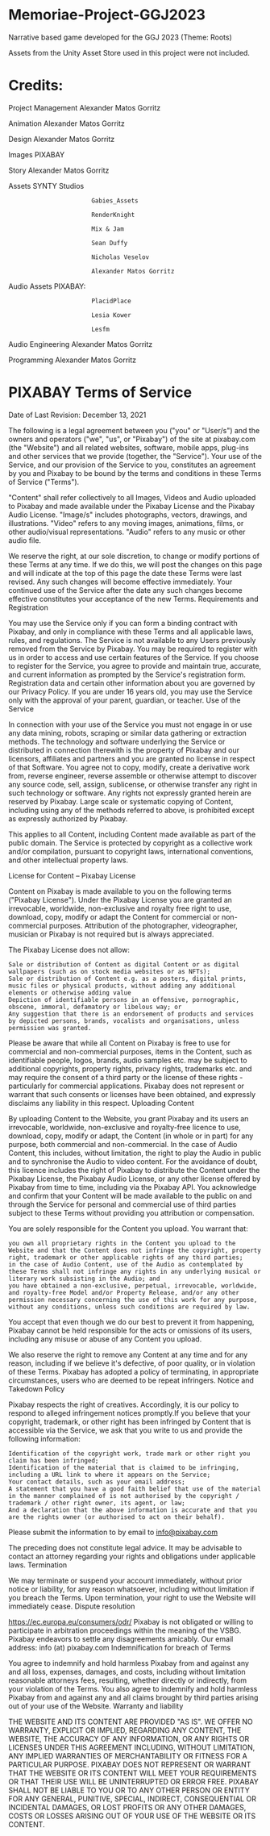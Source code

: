 # Memoriae-Project-GGJ2023
Narrative based game developed for the GGJ 2023 (Theme: Roots)

Assets from the Unity Asset Store used in this project were not included.

# Credits:
Project Management         Alexander Matos Gorritz


Animation                  Alexander Matos Gorritz


Design                     Alexander Matos Gorritz


Images                     PIXABAY


Story                      Alexander Matos Gorritz


Assets                     SYNTY Studios

                           Gabies_Assets

                           RenderKnight

                           Mix & Jam

                           Sean Duffy

                           Nicholas Veselov

                           Alexander Matos Gorritz


Audio Assets               PIXABAY:

                           PlacidPlace

                           Lesia Kower

                           Lesfm


Audio Engineering          Alexander Matos Gorritz


Programming                Alexander Matos Gorritz

# PIXABAY Terms of Service

Date of Last Revision: December 13, 2021

The following is a legal agreement between you ("you" or "User/s") and the owners and operators ("we", "us", or "Pixabay") of the site at pixabay.com (the "Website") and all related websites, software, mobile apps, plug-ins and other services that we provide (together, the "Service"). Your use of the Service, and our provision of the Service to you, constitutes an agreement by you and Pixabay to be bound by the terms and conditions in these Terms of Service ("Terms").

"Content" shall refer collectively to all Images, Videos and Audio uploaded to Pixabay and made available under the Pixabay License and the Pixabay Audio License. "Image/s" includes photographs, vectors, drawings, and illustrations. "Video" refers to any moving images, animations, films, or other audio/visual representations. "Audio" refers to any music or other audio file.

We reserve the right, at our sole discretion, to change or modify portions of these Terms at any time. If we do this, we will post the changes on this page and will indicate at the top of this page the date these Terms were last revised. Any such changes will become effective immediately. Your continued use of the Service after the date any such changes become effective constitutes your acceptance of the new Terms.
Requirements and Registration

You may use the Service only if you can form a binding contract with Pixabay, and only in compliance with these Terms and all applicable laws, rules, and regulations. The Service is not available to any Users previously removed from the Service by Pixabay. You may be required to register with us in order to access and use certain features of the Service. If you choose to register for the Service, you agree to provide and maintain true, accurate, and current information as prompted by the Service's registration form. Registration data and certain other information about you are governed by our Privacy Policy. If you are under 16 years old, you may use the Service only with the approval of your parent, guardian, or teacher.
Use of the Service

In connection with your use of the Service you must not engage in or use any data mining, robots, scraping or similar data gathering or extraction methods. The technology and software underlying the Service or distributed in connection therewith is the property of Pixabay and our licensors, affiliates and partners and you are granted no license in respect of that Software. You agree not to copy, modify, create a derivative work from, reverse engineer, reverse assemble or otherwise attempt to discover any source code, sell, assign, sublicense, or otherwise transfer any right in such technology or software. Any rights not expressly granted herein are reserved by Pixabay. Large scale or systematic copying of Content, including using any of the methods referred to above, is prohibited except as expressly authorized by Pixabay.

This applies to all Content, including Content made available as part of the public domain. The Service is protected by copyright as a collective work and/or compilation, pursuant to copyright laws, international conventions, and other intellectual property laws.
 
License for Content – Pixabay License

Content on Pixabay is made available to you on the following terms ("Pixabay License"). Under the Pixabay License you are granted an irrevocable, worldwide, non-exclusive and royalty free right to use, download, copy, modify or adapt the Content for commercial or non-commercial purposes. Attribution of the photographer, videographer, musician or Pixabay is not required but is always appreciated.

The Pixabay License does not allow:

    Sale or distribution of Content as digital Content or as digital wallpapers (such as on stock media websites or as NFTs);
    Sale or distribution of Content e.g. as a posters, digital prints, music files or physical products, without adding any additional elements or otherwise adding value
    Depiction of identifiable persons in an offensive, pornographic, obscene, immoral, defamatory or libelous way; or
    Any suggestion that there is an endorsement of products and services by depicted persons, brands, vocalists and organisations, unless permission was granted.

Please be aware that while all Content on Pixabay is free to use for commercial and non-commercial purposes, items in the Content, such as identifiable people, logos, brands, audio samples etc. may be subject to additional copyrights, property rights, privacy rights, trademarks etc. and may require the consent of a third party or the license of these rights - particularly for commercial applications. Pixabay does not represent or warrant that such consents or licenses have been obtained, and expressly disclaims any liability in this respect.
Uploading Content

By uploading Content to the Website, you grant Pixabay and its users an irrevocable, worldwide, non-exclusive and royalty-free licence to use, download, copy, modify or adapt, the Content (in whole or in part) for any purpose, both commercial and non-commercial. In the case of Audio Content, this includes, without limitation, the right to play the Audio in public and to synchronise the Audio to video content. For the avoidance of doubt, this licence includes the right of Pixabay to distribute the Content under the Pixabay License, the Pixabay Audio License, or any other license offered by Pixabay from time to time, including via the Pixabay API. You acknowledge and confirm that your Content will be made available to the public on and through the Service for personal and commercial use of third parties subject to these Terms without providing you attribution or compensation.

You are solely responsible for the Content you upload. You warrant that:

    you own all proprietary rights in the Content you upload to the Website and that the Content does not infringe the copyright, property right, trademark or other applicable rights of any third parties;
    in the case of Audio Content, use of the Audio as contemplated by these Terms shall not infringe any rights in any underlying musical or literary work subsisting in the Audio; and
    you have obtained a non-exclusive, perpetual, irrevocable, worldwide, and royalty-free Model and/or Property Release, and/or any other permission necessary concerning the use of this work for any purpose, without any conditions, unless such conditions are required by law.

You accept that even though we do our best to prevent it from happening, Pixabay cannot be held responsible for the acts or omissions of its users, including any misuse or abuse of any Content you upload.

We also reserve the right to remove any Content at any time and for any reason, including if we believe it's defective, of poor quality, or in violation of these Terms. Pixabay has adopted a policy of terminating, in appropriate circumstances, users who are deemed to be repeat infringers.
Notice and Takedown Policy

Pixabay respects the right of creatives. Accordingly, it is our policy to respond to alleged infringement notices promptly.If you believe that your copyright, trademark, or other right has been infringed by Content that is accessible via the Service, we ask that you write to us and provide the following information:

    Identification of the copyright work, trade mark or other right you claim has been infringed;
    Identification of the material that is claimed to be infringing, including a URL link to where it appears on the Service;
    Your contact details, such as your email address;
    A statement that you have a good faith belief that use of the material in the manner complained of is not authorised by the copyright / trademark / other right owner, its agent, or law;
    And a declaration that the above information is accurate and that you are the rights owner (or authorised to act on their behalf).

Please submit the information to by email to info@pixabay.com

The preceding does not constitute legal advice. It may be advisable to contact an attorney regarding your rights and obligations under applicable laws.
Termination

We may terminate or suspend your account immediately, without prior notice or liability, for any reason whatsoever, including without limitation if you breach the Terms. Upon termination, your right to use the Website will immediately cease.
Dispute resolution

https://ec.europa.eu/consumers/odr/
Pixabay is not obligated or willing to participate in arbitration proceedings within the meaning of the VSBG. Pixabay endeavors to settle any disagreements amicably. Our email address: info (at) pixabay.com
Indemnification for breach of Terms

You agree to indemnify and hold harmless Pixabay from and against any and all loss, expenses, damages, and costs, including without limitation reasonable attorneys fees, resulting, whether directly or indirectly, from your violation of the Terms. You also agree to indemnify and hold harmless Pixabay from and against any and all claims brought by third parties arising out of your use of the Website.
Warranty and liability

THE WEBSITE AND ITS CONTENT ARE PROVIDED "AS IS". WE OFFER NO WARRANTY, EXPLICIT OR IMPLIED, REGARDING ANY CONTENT, THE WEBSITE, THE ACCURACY OF ANY INFORMATION, OR ANY RIGHTS OR LICENSES UNDER THIS AGREEMENT INCLUDING, WITHOUT LIMITATION, ANY IMPLIED WARRANTIES OF MERCHANTABILITY OR FITNESS FOR A PARTICULAR PURPOSE. PIXABAY DOES NOT REPRESENT OR WARRANT THAT THE WEBSITE OR ITS CONTENT WILL MEET YOUR REQUIREMENTS OR THAT THEIR USE WILL BE UNINTERRUPTED OR ERROR FREE. PIXABAY SHALL NOT BE LIABLE TO YOU OR TO ANY OTHER PERSON OR ENTITY FOR ANY GENERAL, PUNITIVE, SPECIAL, INDIRECT, CONSEQUENTIAL OR INCIDENTAL DAMAGES, OR LOST PROFITS OR ANY OTHER DAMAGES, COSTS OR LOSSES ARISING OUT OF YOUR USE OF THE WEBSITE OR ITS CONTENT.
